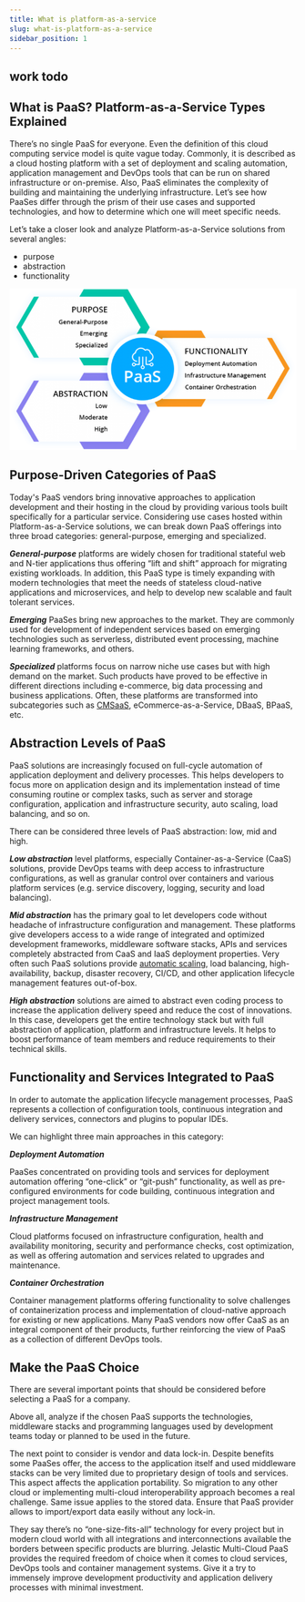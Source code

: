 ```yaml
---
title: What is platform-as-a-service
slug: what-is-platform-as-a-service
sidebar_position: 1
---
```


## work todo

## What is PaaS? Platform-as-a-Service Types Explained

There’s no single PaaS for everyone. Even the definition of this cloud computing service model is quite vague today. Commonly, it is described as a cloud hosting platform with a set of deployment and scaling automation, application management and DevOps tools that can be run on shared infrastructure or on-premise. Also, PaaS eliminates the complexity of building and maintaining the underlying infrastructure. Let’s see how PaaSes differ through the prism of their use cases and supported technologies, and how to determine which one will meet specific needs.

Let’s take a closer look and analyze Platform-as-a-Service solutions from several angles:

- purpose
- abstraction
- functionality

<div style={{
    display:'flex',
    justifyContent: 'center',
    margin: '0 0 1rem 0'
}}>

![Locale Dropdown](./img/WhatIsPlatform-as-a-service/what-is-paas-768x432.png)

</div>

## Purpose-Driven Categories of PaaS

Today's PaaS vendors bring innovative approaches to application development and their hosting in the cloud by providing various tools built specifically for a particular service. Considering use cases hosted within Platform-as-a-Service solutions, we can break down PaaS offerings into three broad categories: general-purpose, emerging and specialized.

**_General-purpose_** platforms are widely chosen for traditional stateful web and N-tier applications thus offering “lift and shift” approach for migrating existing workloads. In addition, this PaaS type is timely expanding with modern technologies that meet the needs of stateless cloud-native applications and microservices, and help to develop new scalable and fault tolerant services.

**_Emerging_** PaaSes bring new approaches to the market. They are commonly used for development of independent services based on emerging technologies such as serverless, distributed event processing, machine learning frameworks, and others.

**_Specialized_** platforms focus on narrow niche use cases but with high demand on the market. Such products have proved to be effective in different directions including e-commerce, big data processing and business applications. Often, these platforms are transformed into subcategories such as [CMSaaS](https://cloudmydc.com/), eCommerce-as-a-Service, DBaaS, BPaaS, etc.

## Abstraction Levels of PaaS

PaaS solutions are increasingly focused on full-cycle automation of application deployment and delivery processes. This helps developers to focus more on application design and its implementation instead of time consuming routine or complex tasks, such as server and storage configuration, application and infrastructure security, auto scaling, load balancing, and so on.

There can be considered three levels of PaaS abstraction: low, mid and high.

**_Low abstraction_** level platforms, especially Container-as-a-Service (CaaS) solutions, provide DevOps teams with deep access to infrastructure configurations, as well as granular control over containers and various platform services (e.g. service discovery, logging, security and load balancing).

**_Mid abstraction_** has the primary goal to let developers code without headache of infrastructure configuration and management. These platforms give developers access to a wide range of integrated and optimized development frameworks, middleware software stacks, APIs and services completely abstracted from CaaS and IaaS deployment properties. Very often such PaaS solutions provide [automatic scaling](/docs/application-setting/scaling-and-clustering/automatic-vertical-scaling), load balancing, high-availability, backup, disaster recovery, CI/CD, and other application lifecycle management features out-of-box.

**_High abstraction_** solutions are aimed to abstract even coding process to increase the application delivery speed and reduce the cost of innovations. In this case, developers get the entire technology stack but with full abstraction of application, platform and infrastructure levels. It helps to boost performance of team members and reduce requirements to their technical skills.

## Functionality and Services Integrated to PaaS

In order to automate the application lifecycle management processes, PaaS represents a collection of configuration tools, continuous integration and delivery services, connectors and plugins to popular IDEs.

We can highlight three main approaches in this category:

**_Deployment Automation_**

PaaSes concentrated on providing tools and services for deployment automation offering “one-click” or “git-push” functionality, as well as pre-configured environments for code building, continuous integration and project management tools.

**_Infrastructure Management_**

Cloud platforms focused on infrastructure configuration, health and availability monitoring, security and performance checks, cost optimization, as well as offering automation and services related to upgrades and maintenance.

**_Container Orchestration_**

Container management platforms offering functionality to solve challenges of containerization process and implementation of cloud-native approach for existing or new applications. Many PaaS vendors now offer CaaS as an integral component of their products, further reinforcing the view of PaaS as a collection of different DevOps tools.

## Make the PaaS Choice

There are several important points that should be considered before selecting a PaaS for a company.

Above all, analyze if the chosen PaaS supports the technologies, middleware stacks and programming languages used by development teams today or planned to be used in the future.

The next point to consider is vendor and data lock-in. Despite benefits some PaaSes offer, the access to the application itself and used middleware stacks can be very limited due to proprietary design of tools and services. This aspect affects the application portability. So migration to any other cloud or implementing multi-cloud interoperability approach becomes a real challenge. Same issue applies to the stored data. Ensure that PaaS provider allows to import/export data easily without any lock-in.

They say there’s no “one-size-fits-all” technology for every project but in modern cloud world with all integrations and interconnections available the borders between specific products are blurring. Jelastic Multi-Cloud PaaS provides the required freedom of choice when it comes to cloud services, DevOps tools and container management systems. Give it a try to immensely improve development productivity and application delivery processes with minimal investment.
